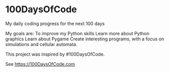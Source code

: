 # 100DaysOfCode
My daily coding progress for the next 100 days

My goals are:
To improve my Python skills
Learn more about Python graphics
Learn about Pygame
Create interesting programs, with a focus on simulations and cellular automata.

This project was inspired by #100DaysOfCode.

See https://100DaysOfCode.com

